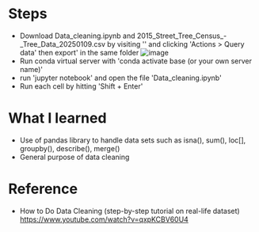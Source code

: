 # Steps
- Download Data_cleaning.ipynb and 2015_Street_Tree_Census_-_Tree_Data_20250109.csv by visiting '' and clicking 'Actions > Query data' then export' in the same folder ![image](https://github.com/user-attachments/assets/1bc2b184-1a78-4b7e-8886-2df5208d54c1)
- Run conda virtual server with 'conda activate base (or your own server name)'
- run 'jupyter notebook' and open the file 'Data_cleaning.ipynb'
- Run each cell by hitting 'Shift + Enter'

# What I learned
- Use of pandas library to handle data sets such as isna(), sum(), loc[], groupby(), describe(), merge()
- General purpose of data cleaning

# Reference
- How to Do Data Cleaning (step-by-step tutorial on real-life dataset) https://www.youtube.com/watch?v=qxpKCBV60U4

